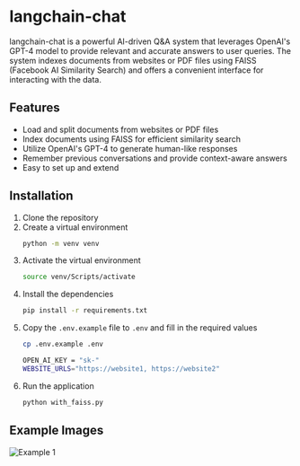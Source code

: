 # langchain-chat

langchain-chat is a powerful AI-driven Q&A system that leverages OpenAI's GPT-4 model to provide relevant and accurate
answers to user queries. The system indexes documents from websites or PDF files using FAISS (Facebook AI Similarity
Search) and offers a convenient interface for interacting with the data.

## Features

- Load and split documents from websites or PDF files
- Index documents using FAISS for efficient similarity search
- Utilize OpenAI's GPT-4 to generate human-like responses
- Remember previous conversations and provide context-aware answers
- Easy to set up and extend

## Installation

1. Clone the repository
2. Create a virtual environment
    ```bash
    python -m venv venv
    ```
3. Activate the virtual environment
    ```bash
    source venv/Scripts/activate
    ```
4. Install the dependencies
    ```bash
    pip install -r requirements.txt
    ```
5. Copy the `.env.example` file to `.env` and fill in the required values
   ```bash
   cp .env.example .env
   ```
   ```bash
   OPEN_AI_KEY = "sk-"
   WEBSITE_URLS="https://website1, https://website2"
   ```
6. Run the application
    ```bash
    python with_faiss.py
    ```

## Example Images

![Example 1](https://github.com/shamspias/langchain-chat/blob/main/images/conversation.PNG)